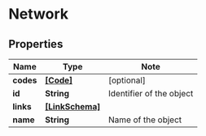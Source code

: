 
# Network

## Properties

Name | Type | Note
---- | ---- | ----
**codes** | [**[Code]**](Code.md) | [optional] 
**id** | **String** | Identifier of the object 
**links** | [**[LinkSchema]**](LinkSchema.md) | 
**name** | **String** | Name of the object 

